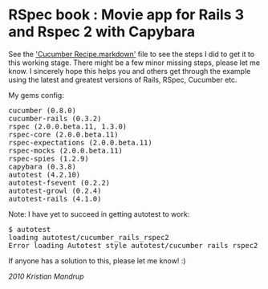 # RSpec book : Movie app for Rails 3 and Rspec 2 with Capybara #

See the ['Cucumber Recipe.markdown'](http://wiki.github.com/kristianmandrup/rspec-book-movie-app/) file to see the steps I did to get it to this working stage. 
There might be a few minor missing steps, please let me know.
I sincerely hope this helps you and others get through the example using the latest and greatest versions of Rails, RSpec, Cucumber etc.

My gems config:
<pre>cucumber (0.8.0)
cucumber-rails (0.3.2)
rspec (2.0.0.beta.11, 1.3.0)
rspec-core (2.0.0.beta.11)
rspec-expectations (2.0.0.beta.11)
rspec-mocks (2.0.0.beta.11)
rspec-spies (1.2.9)
capybara (0.3.8) 
autotest (4.2.10)
autotest-fsevent (0.2.2)
autotest-growl (0.2.4)
autotest-rails (4.1.0)</pre>

Note:
I have yet to succeed in getting autotest to work:

<pre>$ autotest
loading autotest/cucumber_rails_rspec2
Error loading Autotest style autotest/cucumber_rails_rspec2 (no such file to load -- autotest/rails_rspec2). Aborting.
</pre>

If anyone has a solution to this, please let me know! :)

*2010 Kristian Mandrup*

